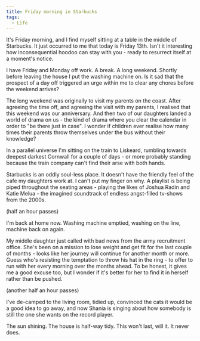 ```yaml
---
title: Friday morning in Starbucks
tags:
  - Life
---
```


It's Friday morning, and I find myself sitting at a table in the middle of Starbucks. It just occurred to me that today is Friday 13th. Isn't it interesting how inconsequential hoodoo can stay with you - ready to resurrect itself at a moment's notice.

I have Friday and Monday off work. A break. A long weekend. Shortly before leaving the house I put the washing machine on. Is it sad that the prospect of a day off triggered an urge within me to clear any chores before the weekend arrives?

The long weekend was originally to visit my parents on the coast. After agreeing the time off, and agreeing the visit with my parents, I realised that this weekend was our anniversary. And then two of our daughters landed a world of drama on us - the kind of drama where you clear the calendar in order to "be there just in case". I wonder if children ever realise how many times their parents throw themselves under the bus without their knowledge?

In a parallel universe I'm sitting on the train to Liskeard, rumbling towards deepest darkest Cornwall for a couple of days - or more probably standing because the train company can't find their arse with both hands.

Starbucks is an oddly soul-less place. It doesn't have the friendly feel of the cafe my daughters work at. I can't put my finger on why. A playlist is being piped throughout the seating areas - playing the likes of Joshua Radin and Katie Melua - the imagined soundtrack of endless angst-filled tv-shows from the 2000s.

(half an hour passes)

I'm back at home now. Washing machine emptied, washing on the line, machine back on again.

My middle daughter just called with bad news from the army recruitment office. She's been on a mission to lose weight and get fit for the last couple of months - looks like her journey will continue for another month or more. Guess who's resisting the temptation to throw his hat in the ring - to offer to run with her every morning over the months ahead. To be honest, it gives me a good excuse too, but I wonder if it's better for her to find it in herself rather than be pushed.

(another half an hour passes)

I've de-camped to the living room, tidied up, convinced the cats it would be a good idea to go away, and now Shania is singing about how somebody is still the one she wants on the record player.

The sun shining. The house is half-way tidy. This won't last, will it. It never does.